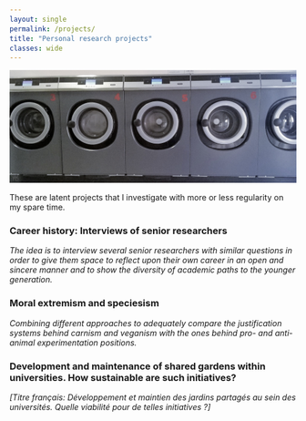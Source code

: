 ```yaml
---
layout: single
permalink: /projects/
title: "Personal research projects"
classes: wide
---
```


<img src="/assets/images/WashingMachines.jpg" alt="My projects"> 

These are latent projects that I investigate with more or less regularity on my spare time.

### Career history: Interviews of senior researchers <br/>
*The idea is to interview several senior researchers with similar questions in order to give them space to reflect upon their own career in an open and sincere manner and to show the diversity of academic paths to the younger generation.*

### Moral extremism and speciesism <br/>
*Combining different approaches to adequately compare the justification systems behind carnism and veganism with the ones behind pro- and anti-animal experimentation positions.*

### Development and maintenance of shared gardens within universities. How sustainable are such initiatives? 
*[Titre français: Développement et maintien des jardins partagés au sein des universités. Quelle viabilité pour de telles initiatives ?]*

